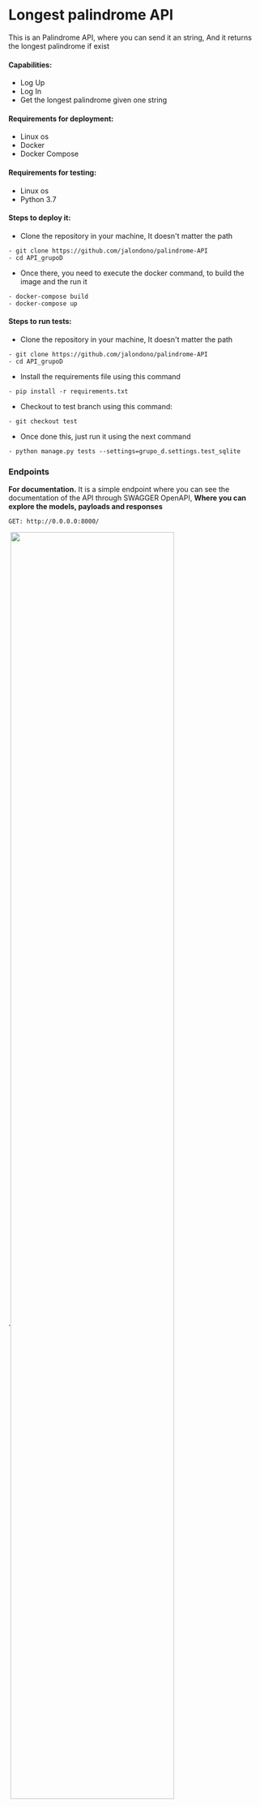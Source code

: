 # Longest palindrome API

This is an Palindrome API, where you can send it an string, And it returns the longest palindrome if exist
#### Capabilities:
* Log Up
* Log In
* Get the longest palindrome given one string

#### Requirements for deployment:
* Linux os 
* Docker
* Docker Compose

#### Requirements for testing:
* Linux os 
* Python 3.7

#### Steps to deploy it:
* Clone the repository in your machine, It doesn't matter the path
```
- git clone https://github.com/jalondono/palindrome-API
- cd API_grupoD
```
* Once there, you need to execute the docker command, to build the image and the run it
```
- docker-compose build
- docker-compose up
```
#### Steps to run tests:
* Clone the repository in your machine, It doesn't matter the path
```
- git clone https://github.com/jalondono/palindrome-API
- cd API_grupoD
```
* Install the requirements file using this command
```
- pip install -r requirements.txt
```
* Checkout to test branch using this command:
```
- git checkout test
```
* Once done this, just run it using the next command
```
- python manage.py tests --settings=grupo_d.settings.test_sqlite
```

### Endpoints
**For documentation.**
It is a simple endpoint where you can see the documentation of the API through SWAGGER OpenAPI, **Where you can explore the models, payloads and responses**
```
GET: http://0.0.0.0:8000/ 
```
.<img align="center" src="https://i.imgur.com/XbAE4fp.png" height="80%" width="80%"/>

**For User register.**
```
POST: http://0.0.0.0:8000/register/
```

 In order make use of palindrome Endpoint, you need to be authenticated, so first you must to create one user, using the register endpoint as follow. The user will be saved in a **sqlite db**
 
 .<img align="center" src="https://i.imgur.com/ueCDc1w.png" height="80%" width="80%"/>


**For Get Token.**
```
POST: http://0.0.0.0:8000/token/
```
At the time of make request to palindrome endpoint, you will need pass in the headers a valid token, You can get your token making use of this endpoint as follow

 .<img align="center" src="https://i.imgur.com/8UTEH85.png" height="80%" width="80%"/>
 
**For Refresh Token.**
```
POST: http://0.0.0.0:8000/token/refresh/
```

By default the token will have a duration of 6 hours, once passed this time you have to refresh it, using this endpoint as follow

.<img align="center" src="https://i.imgur.com/lR2Sqx0.png" height="80%" width="80%"/>

**For Palindrome.**
```
POST: http://0.0.0.0:8000/palindrome/
```
Well... The palindrome endpoint needs two things, A valid token on headers and the string from which you will get the palindrome.
* Headers

.<img align="center" src="https://i.imgur.com/RyXnBRx.png" height="40%" width="90%"/>

After put the token on the headers like in the image above. You just need insert the string and that's all

.<img align="center" src="https://i.imgur.com/pntZywH.png" height="80%" width="90%"/>

 # Authors:
* **Juan Alberto Londoño H.** - [jalondono](https://github.com/jalondono)
